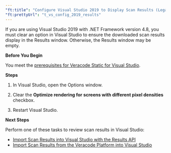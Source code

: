 ```yaml
---
"ft:title": "Configure Visual Studio 2019 to Display Scan Results (Legacy)"
"ft:prettyUrl": "t_vs_config_2019_results"
---
```

If you are using Visual Studio 2019 with .NET Framework version 4.8, you must clear an option in Visual Studio to ensure the downloaded scan results display in the Results window. Otherwise, the Results window may be empty.

<p font-size="13pt"><b>Before You Begin</b></p>

You meet the [prerequisites for Veracode Static for Visual Studio](https://docs.veracode.com/r/Permissioning_Veracode_Static_for_Visual_Studio).

<p font-size="13pt"><b>Steps</b></p>

1.  In Visual Studio, open the Options window.

2.  Clear the **Optimize rendering for screens with different pixel densities** checkbox.

3.  Restart Visual Studio.

<p font-size="13pt"><b>Next Steps</b></p>

Perform one of these tasks to review scan results in Visual Studio:

-  [Import Scan Results into Visual Studio with the Results API](https://docs.veracode.com/r/t_vs_download_results)
-   [Import Scan Results from the Veracode Platform into Visual Studio](https://docs.veracode.com/r/t_vs_import_results)